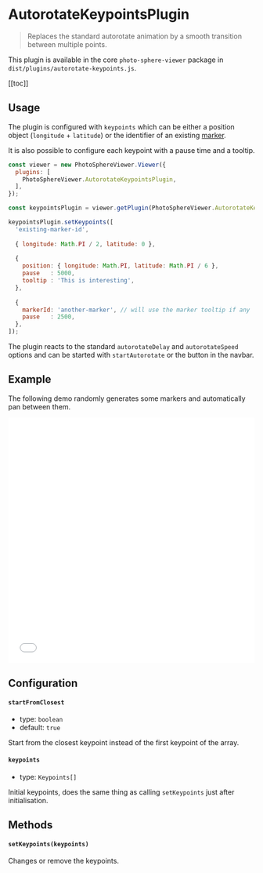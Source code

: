 # AutorotateKeypointsPlugin

<ApiButton page="PSV.plugins.AutorotateKeypointsPlugin.html"/>

> Replaces the standard autorotate animation by a smooth transition between multiple points.

This plugin is available in the core `photo-sphere-viewer` package in `dist/plugins/autorotate-keypoints.js`.

[[toc]]


## Usage

The plugin is configured with `keypoints` which can be either a position object (`longitude` + `latitude`) or the identifier of an existing [marker](./plugin-markers.md).

It is also possible to configure each keypoint with a pause time and a tooltip.

```js
const viewer = new PhotoSphereViewer.Viewer({
  plugins: [
    PhotoSphereViewer.AutorotateKeypointsPlugin,
  ],
});

const keypointsPlugin = viewer.getPlugin(PhotoSphereViewer.AutorotateKeypointsPlugin);

keypointsPlugin.setKeypoints([
  'existing-marker-id',
  
  { longitude: Math.PI / 2, latitude: 0 },
  
  {
    position: { longitude: Math.PI, latitude: Math.PI / 6 },
    pause   : 5000,
    tooltip : 'This is interesting',
  },
  
  {
    markerId: 'another-marker', // will use the marker tooltip if any
    pause   : 2500,
  },
]);
```

The plugin reacts to the standard `autorotateDelay` and `autorotateSpeed` options and can be started with `startAutorotate` or the button in the navbar.


## Example

The following demo randomly generates some markers and automatically pan between them.

<iframe style="width: 100%; height: 500px;" src="//jsfiddle.net/mistic100/qsp01or4/embedded/result,js/dark" allowfullscreen="allowfullscreen" frameborder="0"></iframe>


## Configuration

#### `startFromClosest`
- type: `boolean`
- default: `true`

Start from the closest keypoint instead of the first keypoint of the array.

#### `keypoints`
- type: `Keypoints[]`

Initial keypoints, does the same thing as calling `setKeypoints` just after initialisation.


## Methods

#### `setKeypoints(keypoints)`

Changes or remove the keypoints.
